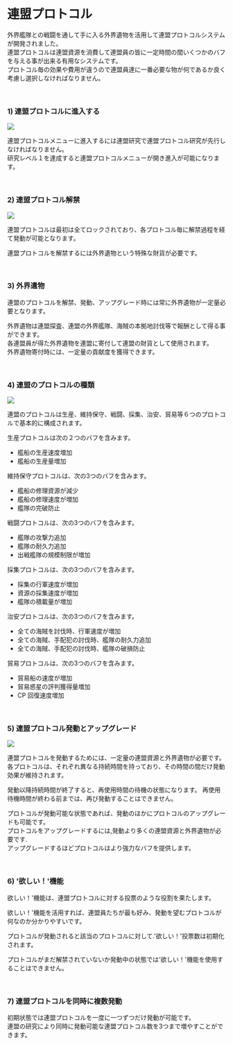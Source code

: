 ﻿# 連盟プロトコル

外界艦隊との戦闘を通して手に入る外界遺物を活用して連盟プロトコルシステムが開発されました。<br>
連盟プロトコルは連盟資源を消費して連盟員の皆に一定時間の間いくつかのバフを与える事が出来る有用なシステムです。<br>
プロトコル毎の効果や費用が違うので連盟員達に一番必要な物が何であるか良く考慮し選択しなければなりません。

<br>

### 1) 連盟プロトコルに進入する

![](http://d3bbxo4nelobc3.cloudfront.net/html/img/help/609_01howtostart.jpg)

連盟プロトコルメニューに進入するには連盟研究で連盟プロトコル研究が先行しなければなりません。<br>
研究レベル１を達成すると連盟プロトコルメニューが開き進入が可能になります。<br>

<br>

### 2) 連盟プロトコル解禁

![](http://d3bbxo4nelobc3.cloudfront.net/html/img/help/609_02unlock.jpg)

連盟プロトコルは最初は全てロックされており、各プロトコル毎に解禁過程を経て発動が可能となります。

連盟プロトコルを解禁するには外界遺物という特殊な財貨が必要です。

<br>

### 3) 外界遺物

連盟のプロトコルを解禁、発動、アップグレード時には常に外界遺物が一定量必要となります。

外界遺物は連盟探査、連盟の外界艦隊、海賊の本拠地討伐等で報酬として得る事ができます。<br>
各連盟員が得た外界遺物を連盟に寄付して連盟の財貨として使用されます。<br>
外界遺物寄付時には、一定量の貢献度を獲得できます。

<br>

### 4) 連盟のプロトコルの種類

![](http://d3bbxo4nelobc3.cloudfront.net/html/img/help/609_03types.jpg)

連盟のプロトコルは生産、維持保守、戦闘、採集、治安、貿易等６つのプロトコルで基本的に構成されます。

生産プロトコルは次の２つのバフを含みます。
- 艦船の生産速度増加<br>
- 艦船の生産量増加

維持保守プロトコルは、次の3つのバフを含みます。<br>
- 艦船の修理資源が減少<br>
- 艦船の修理速度が増加<br>
- 艦隊の完破防止

戦闘プロトコルは、次の3つのバフを含みます。<br>
- 艦隊の攻撃力追加<br>
- 艦隊の耐久力追加<br>
- 出戦艦隊の規模制限が増加

採集プロトコルは、次の3つのバフを含みます。<br>
- 採集の行軍速度が増加<br>
- 資源の採集速度が増加<br>
- 艦隊の積載量が増加

治安プロトコルは、次の3つのバフを含みます。<br>
- 全ての海賊を討伐時、行軍速度が増加<br>
- 全ての海賊、手配犯の討伐時、艦隊の耐久力追加<br>
- 全ての海賊、手配犯の討伐時、艦隊の破損防止

貿易プロトコルは、次の3つのバフを含みます。<br>
- 貿易船の速度が増加<br>
- 貿易惑星の評判獲得量増加<br>
- CP 回復速度増加

<br>

### 5) 連盟プロトコル発動とアップグレード

![](http://d3bbxo4nelobc3.cloudfront.net/html/img/help/609_04activationn.jpg)

連盟プロトコルを発動するためには、一定量の連盟資源と外界遺物が必要です。<br>
各プロトコルは、それぞれ異なる持続時間を持っており、その時間の間だけ発動効果が維持されます。

発動以降持続時間が終了すると、再使用時間の待機の状態になります。 再使用待機時間が終わる前までは、再び発動することはできません。

プロトコルが発動可能な状態であれば、発動のほかにプロトコルのアップグレードも可能です。<br>
プロトコルをアップグレードするには,発動より多くの連盟資源と外界遺物が必要です.<br>
アップグレードするほどプロトコルはより強力なバフを提供します。

<br>

### 6) '欲しい！'機能

欲しい！'機能は、連盟プロトコルに対する投票のような役割を果たします。

欲しい！'機能を活用すれば、連盟員たちが最も好み、発動を望むプロトコルが何なのか分かりやすいです。

プロトコルが発動されると該当のプロトコルに対して.'欲しい！'投票数は初期化されます。

プロトコルがまだ解禁されていないか発動中の状態では'欲しい！'機能を使用することはできません。

<br>

### 7) 連盟プロトコルを同時に複数発動

初期状態では連盟プロトコルを一度に一つずつだけ発動が可能です。<br>
連盟の研究により同時に発動可能な連盟プロトコル数を3つまで増やすことができます。



